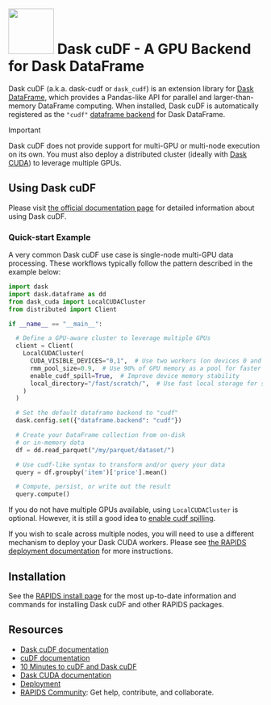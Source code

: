 # <div align="left"><img src="../../img/rapids_logo.png" width="90px"/>&nbsp;Dask cuDF - A GPU Backend for Dask DataFrame</div>

Dask cuDF (a.k.a. dask-cudf or `dask_cudf`) is an extension library for [Dask DataFrame](https://docs.dask.org/en/stable/dataframe.html), which provides a Pandas-like API for parallel and larger-than-memory DataFrame computing. When installed, Dask cuDF is automatically registered as the `"cudf"` [dataframe backend](https://docs.dask.org/en/stable/how-to/selecting-the-collection-backend.html) for Dask DataFrame.

> [!IMPORTANT]
> Dask cuDF does not provide support for multi-GPU or multi-node execution on its own. You must also deploy a distributed cluster (ideally with [Dask CUDA](https://docs.rapids.ai/api/dask-cuda/stable/)) to leverage multiple GPUs.

## Using Dask cuDF

Please visit [the official documentation page](https://docs.rapids.ai/api/dask-cudf/stable/) for detailed information about using Dask cuDF.

### Quick-start Example

A very common Dask cuDF use case is single-node multi-GPU data processing. These workflows typically follow the pattern described in the example below:

```python
import dask
import dask.dataframe as dd
from dask_cuda import LocalCUDACluster
from distributed import Client

if __name__ == "__main__":

  # Define a GPU-aware cluster to leverage multiple GPUs
  client = Client(
    LocalCUDACluster(
      CUDA_VISIBLE_DEVICES="0,1",  # Use two workers (on devices 0 and 1)
      rmm_pool_size=0.9,  # Use 90% of GPU memory as a pool for faster allocations
      enable_cudf_spill=True,  # Improve device memory stability
      local_directory="/fast/scratch/",  # Use fast local storage for spilling
    )
  )

  # Set the default dataframe backend to "cudf"
  dask.config.set({"dataframe.backend": "cudf"})

  # Create your DataFrame collection from on-disk
  # or in-memory data
  df = dd.read_parquet("/my/parquet/dataset/")

  # Use cudf-like syntax to transform and/or query your data
  query = df.groupby('item')['price'].mean()

  # Compute, persist, or write out the result
  query.compute()
```

If you do not have multiple GPUs available, using `LocalCUDACluster` is optional. However, it is still a good idea to [enable cudf spilling](https://docs.rapids.ai/api/cudf/stable/developer_guide/library_design/#spilling-to-host-memory).

If you wish to scale across multiple nodes, you will need to use a different mechanism to deploy your Dask CUDA workers. Please see [the RAPIDS deployment documentation](https://docs.rapids.ai/deployment/stable/) for more instructions.

## Installation

See the [RAPIDS install page](https://docs.rapids.ai/install) for the most up-to-date information and commands for installing Dask cuDF and other RAPIDS packages.

## Resources

- [Dask cuDF documentation](https://docs.rapids.ai/api/dask-cudf/stable/)
- [cuDF documentation](https://docs.rapids.ai/api/cudf/stable/)
- [10 Minutes to cuDF and Dask cuDF](https://docs.rapids.ai/api/cudf/stable/user_guide/10min/)
- [Dask CUDA documentation](https://docs.rapids.ai/api/dask-cuda/stable/)
- [Deployment](https://docs.rapids.ai/deployment/stable/)
- [RAPIDS Community](https://rapids.ai/learn-more/#get-involved): Get help, contribute, and collaborate.
